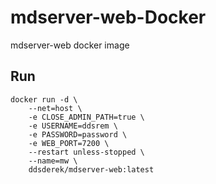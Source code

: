 # mdserver-web-Docker

mdserver-web docker image

## Run

```shell
docker run -d \
    --net=host \
    -e CLOSE_ADMIN_PATH=true \
    -e USERNAME=ddsrem \
    -e PASSWORD=password \
    -e WEB_PORT=7200 \
    --restart unless-stopped \
    --name=mw \
    ddsderek/mdserver-web:latest
```

